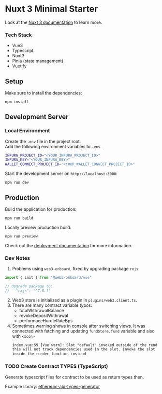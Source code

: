 # Nuxt 3 Minimal Starter

Look at the [Nuxt 3 documentation](https://nuxt.com/docs/getting-started/introduction) to learn more.


### Tech Stack
- Vue3
- Typescript
- Nuxt3
- Pinia (state management)
- Vuetify


## Setup

Make sure to install the dependencies:

```bash
npm install
```

## Development Server

### Local Environment
Create the `.env` file in the project root.\
Add the following environment variables to `.env`.
```bash
INFURA_PROJECT_ID="<YOUR_INFURA_PROJECT_ID>"
INFURA_KEY="<YOUR_INFURA_KEY>"
WALLET_CONNECT_PROJECT_ID="<YOUR_WALLET_CONNECT_PROJECT_ID>"
```

Start the development server on `http://localhost:3000`:
```bash
npm run dev
```

## Production

Build the application for production:

```bash
npm run build
```

Locally preview production build:

```bash
npm run preview
```

Check out the [deployment documentation](https://nuxt.com/docs/getting-started/deployment) for more information.



### Dev Notes
1) Problems using `web3-onboard`, fixed by upgrading package `rxjs`:
```js
import { init } from "@web3-onboard/vue"

// Upgrade package to:
//   "rxjs": "^7.8.1"
```
2) Web3 store is initialized as a plugin in `plugins/web3.client.ts`.
3) There are many contract variable typos:
   - totalWithrawalBalance
   - revokeDepositWithrawal
   - performaceHurdleRateBps  
4) Sometimes warning shows in console after switching views.
  It was connected with fetching and updating `fundStore.fund` variable and also with `<Icon>`
    ```txt
    index.vue:59 [Vue warn]: Slot "default" invoked outside of the render function: 
    this will not track dependencies used in the slot. Invoke the slot function 
    inside the render function instead
    ```


### TODO Create Contract TYPES (TypeScript)
Generate typescript files for contract to be used as return types then.

Example library: 
[ethereum-abi-types-generator](https://www.npmjs.com/package/ethereum-abi-types-generator)
